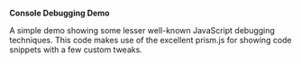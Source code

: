 **Console Debugging Demo**

A simple demo showing some lesser well-known JavaScript debugging techniques. This code makes use of the excellent prism.js for showing code snippets with a few custom tweaks.